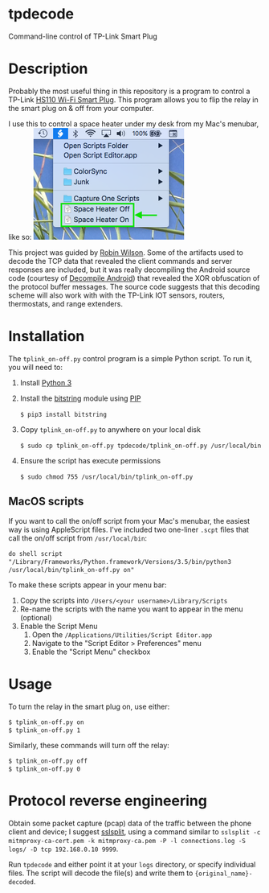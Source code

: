 # tpdecode
Command-line control of TP-Link Smart Plug

# Description
Probably the most useful thing in this repository is a program to control a TP-Link [HS110 Wi-Fi Smart Plug](http://www.tp-link.com/en/products/details/HS110.html). This program allows you to flip the relay in the smart plug on & off from your computer.

I use this to control a space heater under my desk from my Mac's menubar, like so:
![MacOS menu bar](https://raw.githubusercontent.com/beefstew/tpdecode/master/images/MacOS%20menu%20bar.png)

This project was guided by [Robin Wilson](http://blog.rtwilson.com/hacking-the-worcester-wave-thermostat-in-python-part-2/). Some of the artifacts used to decode the TCP data that revealed the client commands and server responses are included, but it was really decompiling the Android source code (courtesy of [Decompile Android](http://www.decompileandroid.com/)) that revealed the XOR obfuscation of the protocol buffer messages. The source code suggests that this decoding scheme will also work with with the TP-Link IOT sensors, routers, thermostats, and range extenders.

# Installation
The `tplink_on-off.py` control program is a simple Python script. To run it, you will need to:

1. Install [Python 3](https://docs.python.org/3/using/unix.html#getting-and-installing-the-latest-version-of-python)
2. Install the [bitstring](https://pypi.python.org/pypi/bitstring/3.1.3) module using [PIP](https://packaging.python.org/tutorials/installing-packages/)

	`$ pip3 install bitstring`

3. Copy `tplink_on-off.py` to anywhere on your local disk

	`$ sudo cp tplink_on-off.py tpdecode/tplink_on-off.py /usr/local/bin`

4. Ensure the script has execute permissions

	`$ sudo chmod 755 /usr/local/bin/tplink_on-off.py`

## MacOS scripts

If you want to call the on/off script from your Mac's menubar, the easiest way is using AppleScript files. I've included two one-liner `.scpt` files that call the on/off script from `/usr/local/bin`:

	do shell script "/Library/Frameworks/Python.framework/Versions/3.5/bin/python3 /usr/local/bin/tplink_on-off.py on"

To make these scripts appear in your menu bar:

1. Copy the scripts into `/Users/<your username>/Library/Scripts`
2. Re-name the scripts with the name you want to appear in the menu (optional)
3. Enable the Script Menu
	1. Open the `/Applications/Utilities/Script Editor.app`
	2. Navigate to the "Script Editor > Preferences" menu
	3. Enable the "Script Menu" checkbox


# Usage

To turn the relay in the smart plug on, use either:

	$ tplink_on-off.py on
	$ tplink_on-off.py 1

Similarly, these commands will turn off the relay:

	$ tplink_on-off.py off
	$ tplink_on-off.py 0

# Protocol reverse engineering
Obtain some packet capture (pcap) data of the traffic between the phone client and device; I suggest [sslsplit](https://www.roe.ch/SSLsplit), using a command similar to `sslsplit -c mitmproxy-ca-cert.pem -k mitmproxy-ca.pem -P -l connections.log -S logs/ -D tcp 192.168.0.10 9999`.

Run `tpdecode` and either point it at your `logs` directory, or specify individual files. The script will decode the file(s) and write them to `{original_name}-decoded`.
